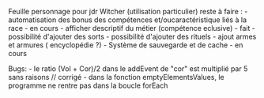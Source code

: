 Feuille personnage pour jdr Witcher (utilisation particulier)
reste à faire : 
    - automatisation des bonus des compétences et/oucaractéristique liés à la race - en cours
    - afficher descriptif du métier (compétence eclusive) - fait
    - possibilité d'ajouter des sorts
    - possibilité d'ajouter des rituels
    - ajout armes et armures ( encyclopédie ?)
    - Système de sauvegarde et de cache - en cours 

Bugs: 
    - le ratio (Vol + Cor)/2 dans le addEvent de "cor" est multiplié par 5 sans raisons // corrigé
    - dans la fonction emptyElementsValues, le programme ne rentre pas dans la boucle forEach 